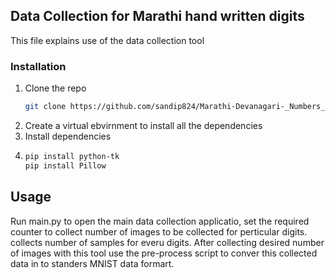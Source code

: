 ## Data Collection for Marathi hand written digits 
  
This file explains use of the data collection tool

### Installation

1. Clone the repo
   ```sh
   git clone https://github.com/sandip824/Marathi-Devanagari-_Numbers_classifier.git
   ```
2. Create a virtual ebvirnment to install all the dependencies
3. Install dependencies
4. ```sh
   pip install python-tk
   pip install Pillow
   ```
   
  


<!-- USAGE EXAMPLES -->
## Usage
Run main.py to open the main data collection applicatio, set the required counter to collect number of images to be collected for perticular digits.
collects number of samples for everu digits. After collecting desired number of images with this tool use the pre-process script to conver this collected data in to standers MNIST data formart.
